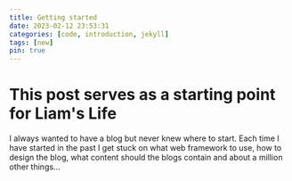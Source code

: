 ```yaml
---
title: Getting started
date: 2023-02-12 23:53:31
categories: [code, introduction, jekyll]
tags: [new]
pin: true
---
```


# This post serves as a starting point for Liam's Life

I always wanted to have a blog but never knew where to start. Each time I have started in the past I get stuck on what web framework to use, how to design the blog, what content should the blogs contain and about a million other things... 